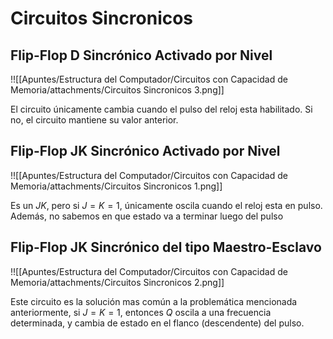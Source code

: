 # Circuitos Sincronicos

## Flip-Flop D Sincrónico Activado por Nivel

!![[Apuntes/Estructura del Computador/Circuitos con Capacidad de Memoria/attachments/Circuitos Sincronicos 3.png]]

El circuito únicamente cambia cuando el pulso del reloj esta habilitado. Si no, el circuito mantiene su valor anterior.

## Flip-Flop JK Sincrónico Activado por Nivel

!![[Apuntes/Estructura del Computador/Circuitos con Capacidad de Memoria/attachments/Circuitos Sincronicos 1.png]]

Es un $JK$, pero si $J{=}K{=}1$, únicamente oscila cuando el reloj esta en pulso. Además, no sabemos en que estado va a terminar luego del pulso

## Flip-Flop JK Sincrónico del tipo Maestro-Esclavo

!![[Apuntes/Estructura del Computador/Circuitos con Capacidad de Memoria/attachments/Circuitos Sincronicos 2.png]]

Este circuito es la solución mas común a la problemática mencionada anteriormente, si $J{=}K{=}1$, entonces $Q$ oscila a una frecuencia determinada, y cambia de estado en el flanco (descendente) del pulso.